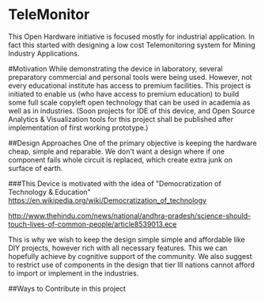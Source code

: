 # TeleMonitor
This Open Hardware initiative is focused mostly for industrial application. In fact this started with designing a low cost Telemonitoring system for Mining Industry Applications.

#Motivation
While demonstrating the device in laboratory, several preparatory commercial and personal tools were being used. However, not every educational institute has access to premium facilities. This project is initiated to enable us (who have access to premium education) to build some full scale copyleft open technology that can be used in academia as well as in industries.
(Soon projects for IDE of this device, and Open Source Analytics & Visualization tools for this project shall be published after implementation of first working prototype.)

##Design Approaches
One of the primary objective is keeping the hardware cheap, simple and reparable. We don't want a design where if one component fails whole circuit is replaced, which create extra junk on surface of earth.

###This Device is motivated with the idea of "Democratization of Technology & Education"
<https://en.wikipedia.org/wiki/Democratization_of_technology>

<http://www.thehindu.com/news/national/andhra-pradesh/science-should-touch-lives-of-common-people/article8539013.ece>

This is why we wish to keep the design simple simple and affordable like DIY projects, however rich with all necessary features. This we can hopefully achieve by cognitive support of the community. We also suggest to restrict use of components in the design that tier III nations cannot afford to import or implement in the industries. 

##Ways to Contribute in this project

